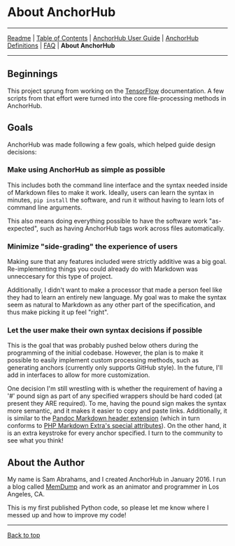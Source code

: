 # About AnchorHub

---

[Readme](README.md#anchorhub) | [Table of Contents](CONTENTS.md#anchorhub-table-of-contents) | [AnchorHub User Guide](GUIDE.md#anchorhub-user-guide) | [AnchorHub Definitions](DEFINITIONS.md#terminologydefinitions) | [FAQ](FAQ.md#anchorhub-preemptively-answered-questions) | **About AnchorHub** 

---

## Beginnings

This project sprung from working on the [TensorFlow](https://github.com/tensorflow/tensorflow) documentation. A few scripts from that effort were turned into the core file-processing methods in AnchorHub.

## Goals

AnchorHub was made following a few goals, which helped guide design decisions:

### Make using AnchorHub as simple as possible

This includes both the command line interface and the syntax needed inside of Markdown files to make it work. Ideally, users can learn the syntax in minutes, `pip install` the software, and run it without having to learn lots of command line arguments.

This also means doing everything possible to have the software work "as-expected", such as having AnchorHub tags work across files automatically.

### Minimize "side-grading" the experience of users

Making sure that any features included were strictly additive was a big goal. Re-implementing things you could already do with Markdown was unneccesary for this type of project.

Additionally, I didn't want to make a processor that made a person feel like they had to learn an entirely new language. My goal was to make the syntax seem as natural to Markdown as any other part of the specification, and thus make picking it up feel "right". 

### Let the user make their own syntax decisions if possible

This is the goal that was probably pushed below others during the programming of the initial codebase. However, the plan is to make it possible to easily implement custom processing methods, such as generating anchors (currently only supports GitHub style). In the future, I'll add in interfaces to allow for more customization.

One decision I'm still wrestling with is whether the requirement of having a '#' pound sign as part of any specified wrappers should be hard coded (at present they ARE required). To me, having the pound sign makes the syntax more semantic, and it makes it easier to copy and paste links. Additionally, it is similar to the [Pandoc Markdown header extension](http://pandoc.org/README.html#header-identifiers) (which in turn conforms to [PHP Markdown Extra's special attributes](https://michelf.ca/projects/php-markdown/extra/#spe-attr)). On the other hand, it is an extra keystroke for every anchor specified. I turn to the community to see what you think! 

## About the Author

My name is Sam Abrahams, and I created AnchorHub in January 2016. I run a blog called [MemDump](http://www.memdump.co) and work as an animator and programmer in Los Angeles, CA.

This is my first published Python code, so please let me know where I messed up and how to improve my code!

---

[Back to top](#about-anchorhub)